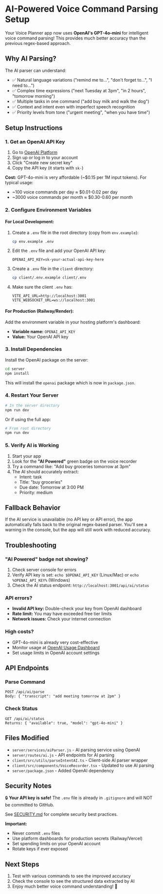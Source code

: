 # AI-Powered Voice Command Parsing Setup

Your Voice Planner app now uses **OpenAI's GPT-4o-mini** for intelligent voice command parsing! This provides much better accuracy than the previous regex-based approach.

## Why AI Parsing?

The AI parser can understand:
- ✅ Natural language variations ("remind me to...", "don't forget to...", "I need to...")
- ✅ Complex time expressions ("next Tuesday at 3pm", "in 2 hours", "tomorrow morning")
- ✅ Multiple tasks in one command ("add buy milk and walk the dog")
- ✅ Context and intent even with imperfect speech recognition
- ✅ Priority levels from tone ("urgent meeting", "when you have time")

## Setup Instructions

### 1. Get an OpenAI API Key

1. Go to [OpenAI Platform](https://platform.openai.com/api-keys)
2. Sign up or log in to your account
3. Click "Create new secret key"
4. Copy the API key (it starts with `sk-`)

**Cost:** GPT-4o-mini is very affordable (~$0.15 per 1M input tokens). For typical usage:
- ~100 voice commands per day ≈ $0.01-0.02 per day
- ~3000 voice commands per month ≈ $0.30-0.60 per month

### 2. Configure Environment Variables

#### For Local Development:

1. Create a `.env` file in the root directory (copy from `env.example`):
   ```bash
   cp env.example .env
   ```

2. Edit the `.env` file and add your OpenAI API key:
   ```env
   OPENAI_API_KEY=sk-your-actual-api-key-here
   ```

3. Create a `.env` file in the `client` directory:
   ```bash
   cp client/.env.example client/.env
   ```

4. Make sure the client `.env` has:
   ```env
   VITE_API_URL=http://localhost:3001
   VITE_WEBSOCKET_URL=ws://localhost:3001
   ```

#### For Production (Railway/Render):

Add the environment variable in your hosting platform's dashboard:
- **Variable name:** `OPENAI_API_KEY`
- **Value:** Your OpenAI API key

### 3. Install Dependencies

Install the OpenAI package on the server:

```bash
cd server
npm install
```

This will install the `openai` package which is now in `package.json`.

### 4. Restart Your Server

```bash
# In the server directory
npm run dev
```

Or if using the full app:
```bash
# From root directory
npm run dev
```

### 5. Verify AI is Working

1. Start your app
2. Look for the **"AI Powered"** green badge on the voice recorder
3. Try a command like: "Add buy groceries tomorrow at 3pm"
4. The AI should accurately extract:
   - Intent: task
   - Title: "buy groceries"
   - Due date: Tomorrow at 3:00 PM
   - Priority: medium

## Fallback Behavior

If the AI service is unavailable (no API key or API error), the app automatically falls back to the original regex-based parser. You'll see a warning in the console, but the app will still work with reduced accuracy.

## Troubleshooting

### "AI Powered" badge not showing?

1. Check server console for errors
2. Verify API key is set: `echo $OPENAI_API_KEY` (Linux/Mac) or `echo %OPENAI_API_KEY%` (Windows)
3. Check the AI status endpoint: `http://localhost:3001/api/ai/status`

### API errors?

- **Invalid API key:** Double-check your key from OpenAI dashboard
- **Rate limit:** You may have exceeded free tier limits
- **Network issues:** Check your internet connection

### High costs?

- GPT-4o-mini is already very cost-effective
- Monitor usage at [OpenAI Usage Dashboard](https://platform.openai.com/usage)
- Set usage limits in OpenAI account settings

## API Endpoints

### Parse Command
```
POST /api/ai/parse
Body: { "transcript": "add meeting tomorrow at 2pm" }
```

### Check Status
```
GET /api/ai/status
Returns: { "available": true, "model": "gpt-4o-mini" }
```

## Files Modified

- `server/services/aiParser.js` - AI parsing service using OpenAI
- `server/routes/ai.js` - API endpoints for AI parsing
- `client/src/utils/parseIntentAI.ts` - Client-side AI parser wrapper
- `client/src/components/VoiceRecorder.tsx` - Updated to use AI parsing
- `server/package.json` - Added OpenAI dependency

## Security Notes

🔒 **Your API key is safe!** The `.env` file is already in `.gitignore` and will NOT be committed to GitHub.

See [SECURITY.md](./SECURITY.md) for complete security best practices.

**Important:**
- Never commit `.env` files
- Use platform dashboards for production secrets (Railway/Vercel)
- Set spending limits on your OpenAI account
- Rotate keys if ever exposed

## Next Steps

1. Test with various commands to see the improved accuracy
2. Check the console to see the structured data extracted by AI
3. Enjoy much better voice command understanding! 🎉

